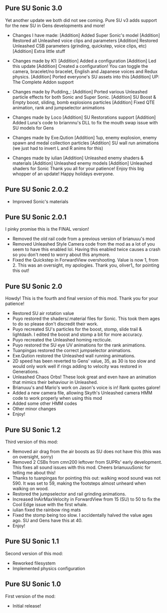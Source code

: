 ## Pure SU Sonic 3.0

Yet another update we both did not see coming. Pure SU v3 adds support for the new SU in Gens developments and more!

- Changes I have made:
[Addition] Added Super Sonic's model
[Addition] Restored all Unleashed voice clips and parameters
[Addition] Restored Unleashed CSB parameters (grinding, quickstep, voice clips, etc)
[Addition] Extra little stuff

- Changes made by K1:
[Addition] Added a configuration
[Addition] Led this update
[Addition] Created a configuration! You can toggle the camera, bracelet/no bracelet, English and Japanese voices and Redux physics.
[Addition] Ported everyone's SU assets into this
[Addition] UP: The Complete Addon support

- Changes made by Pudding_:
[Addition] Ported various Unleashed particle effects for both Sonic and Super Sonic.
[Addition] SU Boost & Empty boost, sliding, bomb explosions particles
[Addition] Fixed QTE animation, rank and jumpselector animations

- Changes made by Loco
[Addition] SU Restorations support
[Addition] Added Luna's code to briannnu's DLL to fix the mouth swap issue with SU models for Gens

- Changes made by Exe.Qution
[Addition] 1up, enemy explosion, enemy spawn and medal collection particles
[Addition] SU wall run animations (we just had to invert L and R anims for this)

- Changes made by iulian
[Addition] Unleashed enemy shaders & materials
[Addition] Unleashed enemy models
[Addition] Unleashed shaders for Sonic
Thank you all for your patience!
Enjoy this big whopper of an update! Happy holidays everyone.

## Pure SU Sonic 2.0.2
- Improved Sonic's materials

## Pure SU Sonic 2.0.1
I pinky promise this is the FINAL version!
- Removed the old rail code from a previous version of brianuuu's mod
- Removed Unleashed Style Camera code from the mod as a lot of you seem to have this enabled lol. Having this enabled twice causes a crash so you don't need to worry about this anymore.
- Fixed the Quickstep in ForwardView overshooting. Value is now 1, from 2. This was an oversight, my apologies. Thank you, oliver1_ for pointing this out!

## Pure SU Sonic 2.0
Howdy! This is the fourth and final version of this mod. Thank you for your patience!
- Restored SU air rotation value
- Puyo restored the shaders/.material files for Sonic. This took them ages to do so please don't discredit their work.
- Puyo recreated SU's particles for the boost, stomp, slide trail & lightdash. I edited the boost and stomp a bit for more accuracy.
- Puyo recreated the Unleashed homing recticule.
- Puyo restored the SU eye UV animations for the rank animations.
- Tuanpingas restored the correct jumpselector animations.
- Exe.Qution restored the Unleashed wall running animations.
- 2D speed has been reverted to Gens' value, 35, as 30 is too slow and would only work well if rings adding to velocity was restored in Generations.
- Unleashed Chaos Orbs! These look great and even have an animation that mimics their behaviour in Unleashed.
- Brianuuu's and Mario's work on Jason's voice is in! Rank quotes galore!
- Added a new camera file, allowing Skyth's Unleashed camera HMM code to work properly when using this mod
- Added some other HMM codes
- Other minor changes
- Enjoy!

## Pure SU Sonic 1.2
Third version of this mod:
- Removed air drag from the air boosts as SU does not have this (this was on oversight, sorry)
- Removed 2 CSBs from cmn200 leftover from SUPRs' early development. This fixes all sound issues with this mod. Cheers brianuuuSonic for telling me about this!
- Thanks to tuanpingas for pointing this out: walking wood sound was not 590. It was set to 59, making the footsteps almost unheard when walking on wood.
- Restored the jumpselector and rail grinding animations.
- Increased InAirMaxVelocity in ForwardView from 15 (SU) to 50 to fix the Cool Edge issue with the first whale.
- iulian fixed the rainbow ring mats
- Fixed the stomp being too slow. I accidentally halved the value ages ago. SU and Gens have this at 40.
- Enjoy!

## Pure SU Sonic 1.1
Second version of this mod:
- Reworked filesystem
- Implemented physics configuration

## Pure SU Sonic 1.0
First version of the mod:
- Initial release!
